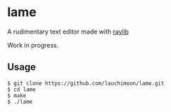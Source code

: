 # lame
A rudimentary text editor made with [raylib](https://github.com/raysan5/raylib)

Work in progress.

## Usage
```
$ git clone https://github.com/lauchimoon/lame.git
$ cd lame
$ make
$ ./lame
```

